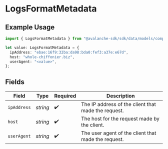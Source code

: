 # LogsFormatMetadata

## Example Usage

```typescript
import { LogsFormatMetadata } from "@avalanche-sdk/sdk/data/models/components";

let value: LogsFormatMetadata = {
  ipAddress: "ebae:16f9:32ba:da98:bda0:fef3:a37e:e67d",
  host: "whole-chiffonier.biz",
  userAgent: "<value>",
};
```

## Fields

| Field                                               | Type                                                | Required                                            | Description                                         |
| --------------------------------------------------- | --------------------------------------------------- | --------------------------------------------------- | --------------------------------------------------- |
| `ipAddress`                                         | *string*                                            | :heavy_check_mark:                                  | The IP address of the client that made the request. |
| `host`                                              | *string*                                            | :heavy_check_mark:                                  | The host for the request made by the client.        |
| `userAgent`                                         | *string*                                            | :heavy_check_mark:                                  | The user agent of the client that made the request. |